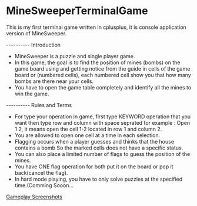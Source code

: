 # MineSweeperTerminalGame
This is my first terminal game written in cplusplus, it is console application version of MineSweeper.

---------- Introduction
- MineSweeper is a puzzle and single player game.
- In this game, the goal is to find the position of mines (bombs) on the game board
  using and getting notice from the guide in cells of the game board or (numbered cells),
  each numbered cell show you that how many bombs are there near your cells.
- You have to open the game table completely and identify all the mines to win the game.

---------- Rules and Terms
- For type your operation in game, first type KEYWORD operation that you want then type row
  and column with space seprated for example : Open 1 2, it means open the cell 1-2 located in
  row 1 and column 2.
- You are allowed to open one cell at a time in each selection.
- Flagging occurs when a player guesses and thinks that the house contains a bomb
  So the marked cells does not have a specific status.
- You can also place a limited number of flags to guess the position of the mines.
- You have ONE flag operation for both put it on the board or pop it back(cancel the flag).
- In hard mode playing, you have to only solve puzzles at the specified time.(Comming Sooon...

[ Gameplay Screenshots](https://drive.google.com/drive/folders/11AjbM7CbvE9X-c2VHn9FUWSET3dg_g8f?usp=sharing)
